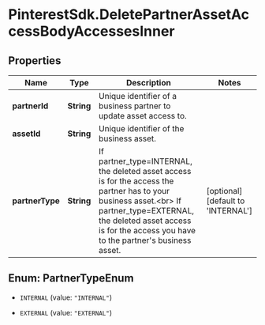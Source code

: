# PinterestSdk.DeletePartnerAssetAccessBodyAccessesInner

## Properties

Name | Type | Description | Notes
------------ | ------------- | ------------- | -------------
**partnerId** | **String** | Unique identifier of a business partner to update asset access to. | 
**assetId** | **String** | Unique identifier of the business asset. | 
**partnerType** | **String** | If partner_type&#x3D;INTERNAL, the deleted asset access is for the access the partner has to your business asset.&lt;br&gt; If partner_type&#x3D;EXTERNAL, the deleted asset access is for the access you have to the partner&#39;s business asset. | [optional] [default to &#39;INTERNAL&#39;]



## Enum: PartnerTypeEnum


* `INTERNAL` (value: `"INTERNAL"`)

* `EXTERNAL` (value: `"EXTERNAL"`)





